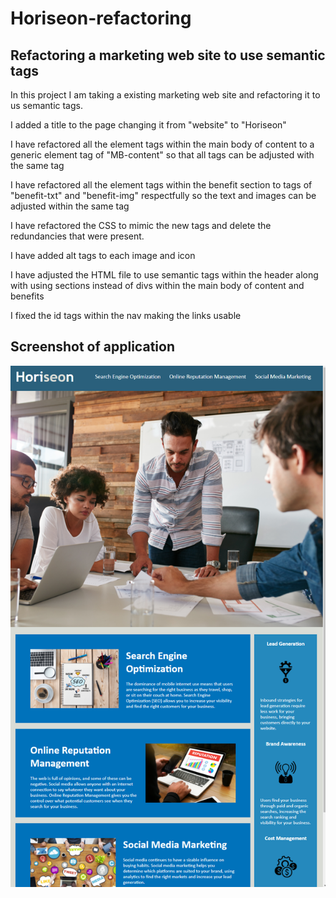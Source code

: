 # Horiseon-refactoring

## Refactoring a marketing web site to use semantic tags

In this project I am taking a existing marketing web site and refactoring it to us semantic tags.

I added a title to the page changing it from "website" to "Horiseon"

I have refactored all the element tags within the main body of content to a generic element tag of "MB-content" so that all tags can be adjusted with the same tag

I have refactored all the element tags within the benefit section to tags of "benefit-txt" and "benefit-img" respectfully so the text and images can be adjusted within the same tag

I have refactored the CSS to mimic the new tags and delete the redundancies that were present. 

I have added alt tags to each image and icon 

I have adjusted the HTML file to use semantic tags within the header along with using sections instead of divs within the main body of content and benefits

I fixed the id tags within the nav making the links usable

## Screenshot of application

![Screenshot](screenshot.png)
